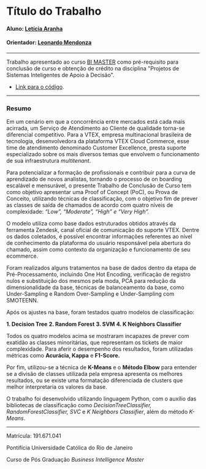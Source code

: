 # Título do Trabalho

#### Aluno: [Letícia Aranha](https://github.com/let-aranha)
#### Orientador: [Leonardo Mendonza](https://github.com/leofome8)

---

Trabalho apresentado ao curso [BI MASTER](https://ica.puc-rio.ai/bi-master) como pré-requisito para conclusão de curso e obtenção de crédito na disciplina "Projetos de Sistemas Inteligentes de Apoio à Decisão".

- [Link para o código](https://github.com/let-aranha/ttc-bi-master). <!-- caso não aplicável, remover esta linha -->

---

### Resumo

Em um cenário em que a concorrência entre mercados está cada mais acirrada, um Serviço de Atendimento ao Cliente de qualidade torna-se diferencial competitivo. Para a VTEX, empresa multinacional brasileira de tecnologia, desenvolvedora da plataforma VTEX Cloud Commerce, esse time de atendimento denominado Customer Excellence, presta suporte especializado sobre os mais diversos temas que envolvem o funcionamento de sua infraestrutura *multitenant*.

Para potencializar a formação de profissionais e contribuir para a curva de aprendizado de novos analistas, tornando o processo de on boarding escalável e mensurável, o presente Trabalho de Conclusão de Curso tem como objetivo apresentar uma Proof of Concept (PoC), ou Prova de Conceito, utilizando técnicas de classificação, com o objetivo fim de prever as classes de saída de chamados de acordo com quatro níveis de complexidade: *“Low”, “Moderate”, “High” e “Very High”.*

O modelo utiliza como base dados estruturados obtidos através da ferramenta Zendesk, canal oficial de comunicação do suporte VTEX. Dentre os dados coletados, é possível encontrar informações referentes ao nível de conhecimento da plataforma do usuário responsável pela abertura do chamado, assim como contexto da organização e funcionamento de seu ecommerce.

Foram realizados alguns tratamentos na base de dados dentro da etapa de Pré-Processamento, incluindo One Hot Encoding, verificação de registro nulos e substituição dos mesmos pela moda, PCA para redução da dimensionalidade da base, técnicas de balanceamento da base, como Under-Sampling e Random Over-Sampling e Under-Sampling com SMOTEENN.

Após os ajustes na base, foram testados quatro modelos de classificação:

**1. Decision Tree**
**2. Random Forest**
**3. SVM**
**4. K Neighbors Classifier**

Todos os quatro modelos acima se mostraram incapazes de prever com exatidão as classes minoritárias, que representam os tickets de maior complexidade. Para aferir o desempenho dos resultados, foram utilizadas métricas como **Acurácia, Kappa** e **F1-Score.**

Por fim, utilizou-se a técnica de **K-Means** e o **Método Elbow** para entender se a divisão de classes utilizada pela empresa apresenta os melhores resultados, ou se existe uma formatação diferenciada de clusters que melhor interpretaria os valores da base.

O trabalho foi desenvolvido utilizando linguagem Python, com o auxílio das bibliotecas de classificação como *DecisionTreeClassifier, RandomForestClassifier, SVC* e *K Neighbors Classifier*, além do método *K-Means*.


---

Matrícula: 191.671.041

Pontifícia Universidade Católica do Rio de Janeiro

Curso de Pós Graduação *Business Intelligence Master*
